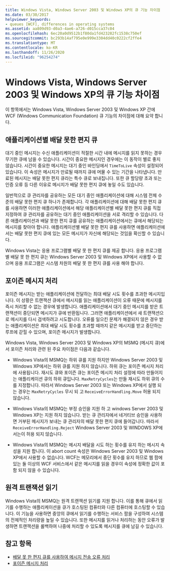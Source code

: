 ```yaml
---
title: Windows Vista, Windows Server 2003 및 Windows XP의 큐 기능 차이점
ms.date: 03/30/2017
helpviewer_keywords:
- queues [WCF], differences in operating systems
ms.assetid: aa809d93-d0a3-4ae6-a726-d015cca37c04
ms.openlocfilehash: 6ec20a0d9512b1f80da1fd423282fc1538c750ef
ms.sourcegitcommit: bc293b14af795e0e999e3304dd40c0222cf2ffe4
ms.translationtype: MT
ms.contentlocale: ko-KR
ms.lasthandoff: 11/26/2020
ms.locfileid: "96254274"
---
```

# <a name="differences-in-queuing-features-in-windows-vista-windows-server-2003-and-windows-xp"></a>Windows Vista, Windows Server 2003 및 Windows XP의 큐 기능 차이점

이 항목에서는 Windows Vista, Windows Server 2003 및 Windows XP 간에 WCF (Windows Communication Foundation) 큐 기능의 차이점에 대해 요약 합니다.  
  
## <a name="application-specific-dead-letter-queue"></a>애플리케이션별 배달 못한 편지 큐  

 대기 중인 메시지는 수신 애플리케이션이 적절한 시간 내에 메시지를 읽지 못하는 경우 무기한 큐에 남을 수 있습니다. 시간이 중요한 메시지인 경우에는 이 동작이 별로 좋지 않습니다. 시간이 중요한 메시지는 대기 중인 바인딩에서 `TimeToLive` 속성이 설정되어 있습니다. 이 속성은 메시지가 만료될 때까지 큐에 머물 수 있는 기간을 나타냅니다. 만료된 메시지는 배달 못한 편지 큐라는 특수 큐로 보내집니다. 또한 큐 할당량 초과 또는 인증 오류 등 다른 이유로 메시지가 배달 못한 편지 큐에 놓일 수도 있습니다.  
  
 일반적으로 큐 관리자를 공유하는 모든 대기 중인 애플리케이션에 대해 시스템 전체 수준의 배달 못한 편지 큐 하나가 존재합니다. 각 애플리케이션에 대해 배달 못한 편지 큐를 사용하면 이러한 애플리케이션에서 해당 애플리케이션별 배달 못한 편지 큐를 직접 지정하여 큐 관리자를 공유하는 대기 중인 애플리케이션을 서로 격리할 수 있습니다. 다른 애플리케이션과 배달 못한 편지 큐를 공유하는 애플리케이션에서는 큐에서 해당되는 메시지를 찾아야 합니다. 애플리케이션별 배달 못한 편지 큐를 사용하면 애플리케이션에서는 배달 못한 편지 큐에 있는 모든 메시지가 자신에 해당되는 것임을 확신할 수 있습니다.  
  
 Windows Vista는 응용 프로그램별 배달 못 한 편지 큐를 제공 합니다. 응용 프로그램별 배달 못 한 편지 큐는 Windows Server 2003 및 Windows XP에서 사용할 수 없으며 응용 프로그램은 시스템 차원의 배달 못 한 편지 큐를 사용 해야 합니다.  
  
## <a name="poison-message-handling"></a>포이즌 메시지 처리  

 포이즌 메시지는 받는 애플리케이션에 전달하는 최대 배달 시도 횟수를 초과한 메시지입니다. 이 상황은 트랜잭션 큐에서 메시지를 읽는 애플리케이션이 오류 때문에 메시지를 즉시 처리할 수 없는 경우에 발생합니다. 애플리케이션에서 대기 중인 메시지를 받은 트랜잭션이 중단되면 메시지가 큐에 반환됩니다. 그러면 애플리케이션에서 새 트랜잭션으로 메시지를 다시 검색하려고 시도합니다. 오류를 일으킨 문제가 해결되지 않은 경우 받는 애플리케이션은 최대 배달 시도 횟수를 초과할 때까지 같은 메시지를 받고 중단하는 루프에 갇힐 수 있으며, 포이즌 메시지가 발생합니다.  
  
 Windows Vista, Windows Server 2003 및 Windows XP의 MSMQ (메시지 큐)에서 포이즌 처리와 관련 된 주요 차이점은 다음과 같습니다.  
  
- Windows Vista의 MSMQ는 하위 큐를 지원 하지만 Windows Server 2003 및 Windows XP에서는 하위 큐를 지원 하지 않습니다. 하위 큐는 포이즌 메시지 처리에 사용됩니다. 재시도 큐와 포이즌 큐는 포이즌 메시지 처리 설정에 따라 만들어지는 애플리케이션 큐의 하위 큐입니다. `MaxRetryCycles`는 만들 재시도 하위 큐의 수를 지정합니다. 따라서 Windows Server 2003 또는 Windows XP에서 실행 되는 경우는 `MaxRetryCycles` 무시 되 고 `ReceiveErrorHandling.Move` 허용 되지 않습니다.  
  
- Windows Vista의 MSMQ는 부정 승인을 지원 하 고 windows Server 2003 및 Windows XP는 지원 하지 않습니다. 받는 큐 관리자에서 네거티브 승인을 사용하면 거부된 메시지가 보내는 큐 관리자의 배달 못한 편지 큐에 들어갑니다. 따라서 `ReceiveErrorHandling.Reject` Windows Server 2003 및 WINDOWS XP에서는이 허용 되지 않습니다.  
  
- Windows Vista의 MSMQ는 메시지 배달을 시도 하는 횟수를 유지 하는 메시지 속성을 지원 합니다. 이 abort count 속성은 Windows Server 2003 및 Windows XP에서 사용할 수 없습니다. WCF는 메모리에서 중단 횟수를 유지 하므로 웹 팜에 있는 둘 이상의 WCF 서비스에서 같은 메시지를 읽을 경우이 속성에 정확한 값이 포함 되지 않을 수 있습니다.  
  
## <a name="remote-transactional-read"></a>원격 트랜잭션 읽기  

 Windows Vista의 MSMQ는 원격 트랜잭션 읽기를 지원 합니다. 이를 통해 큐에서 읽기를 수행하는 애플리케이션을 큐가 호스팅된 컴퓨터와 다른 컴퓨터에 호스팅할 수 있습니다. 이 기능을 사용하면 중앙의 큐에서 읽기를 수행하는 서비스 팜을 구성하여 시스템의 전체적인 처리량을 높일 수 있습니다. 또한 메시지를 읽거나 처리하는 동안 오류가 발생하면 트랜잭션을 롤백하여 나중에 처리할 수 있도록 메시지를 큐에 남길 수 있습니다.  
  
## <a name="see-also"></a>참고 항목

- [배달 못 한 편지 큐를 사용하여 메시지 전송 오류 처리](using-dead-letter-queues-to-handle-message-transfer-failures.md)
- [포이즌 메시지 처리](poison-message-handling.md)
